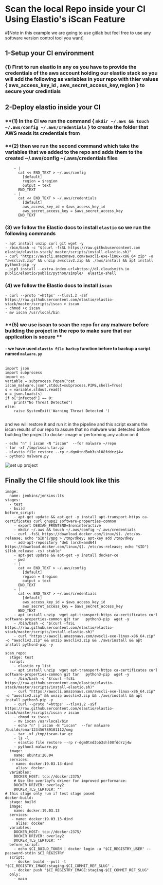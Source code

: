# Scan the local Repo inside your CI Using Elastio's iScan Feature  

#[Note in this example we are going to use gitlab but feel free to use any software version control tool you want]

## **1-Setup your CI environment**
### **(1) First to run elastio in any os you have to provide the credentials of the aws account holding our elastio stack so you will add the following as variables in your repo with thier values { aws_access_key_id , aws_secret_access_key,region } to secure your credintials** 
## **2-Deploy elastio inside your CI**
### **(1) In the CI we run the command { ``` mkdir ~/.aws && touch ~/.aws/config ~/.aws/credentials ``` } to create the folder that AWS reads its credentials from
### **(2) then we run the second command which take the variables that we added to the repo and adds them to the created  ~/.aws/config ~/.aws/credentials files
``` 
    - |
      cat << END_TEXT > ~/.aws/config
        [default]
        region = $region
        output = text
      END_TEXT
    - |
      cat << END_TEXT > ~/.aws/credentials
        [default]
        aws_access_key_id = $aws_access_key_id
        aws_secret_access_key = $aws_secret_access_key
      END_TEXT

```

### **(3) we follow the Elastio docs to install `elastio` so we run the following commands**
```
- apt install unzip curl git wget -y
- /bin/bash -c "$(curl -fsSL https://raw.githubusercontent.com elastio/elastio-stack/ master/scripts/install-elastio.sh)"
- curl "https://awscli.amazonaws.com/awscli-exe-linux-x86_64 zip" -o "awscliv2.zip" && unzip awscliv2.zip && ./aws/install && apt install python3-pip -y
- pip3 install --extra-index-url=https://dl.cloudsmith.io public/elastio/public/python/simple/  elastio-shell
```
### **(4) we follow the Elastio docs to install `iscan`**
```
- curl --proto '=https' --tlsv1.2 -sSf https://raw.githubusercontent.com/elastio/elastio-stack/master/scripts/iscan > iscan
- chmod +x iscan
- mv iscan /usr/local/bin
 ```

### **(5) we use iscan to scan the repo for any malware before building the project in the repo to make sure that our application is secure **
#### - we have used `elastio file backup` function before  to backup a script named `malware.py`
```

import json
import subprocess
import os
variable = subprocess.Popen("cat iscan_malware.json",stdout=subprocess.PIPE,shell=True)
s = variable.stdout.read()
o = json.loads(s)
if o['infected'] == 0:
    print("No Threat Detected")
else:
    raise SystemExit('Warning Threat Detected ')     
          
```
and we will restore it and run it in the pipeline and this script exams the iscan results of our repo to assure that no malware was detected before building the project to docker image  or performing any action on it

```
- echo "n" | iscan -N "iscan"  --for malware ~/repo 
- tar -xf /tmp/iscan.tar.gz
- elastio file restore --rp r-dgm0tnd3ob3shl08fddrzj4w
- python3 malware.py
```
![set up project](https://i.ibb.co/Zdnxz6X/repo.png)

## Finally the CI file should look like this

```
image:
  name: jenkins/jenkins:lts
stages:
  - test
  - build
before_script:
    - apt-get update && apt-get -y install apt-transport-https ca-certificates curl gnupg2 software-properties-common
    - export DEBIAN_FRONTEND=$noninteractive
    - mkdir ~/.aws && touch ~/.aws/config ~/.aws/credentials
    - curl -fsSL https://download.docker.com/linux/$(. /etc/os-release; echo "$ID")/gpg > /tmp/dkey; apt-key add /tmp/dkey
    - add-apt-repository "deb [arch=amd64] https://download.docker.com/linux/$(. /etc/os-release; echo "$ID") $(lsb_release -cs) stable"
    - apt-get update && apt-get -y install docker-ce
    - pwd
    - |
      cat << END_TEXT > ~/.aws/config
        [default]
        region = $region
        output = text
      END_TEXT
    - |
      cat << END_TEXT > ~/.aws/credentials
        [default]
        aws_access_key_id = $aws_access_key_id
        aws_secret_access_key = $aws_secret_access_key
      END_TEXT
    - apt install unzip  wget apt-transport-https ca-certificates curl software-properties-common git tar   python3-pip  wget -y
    - /bin/bash -c "$(curl -fsSL https://raw.githubusercontent.com/elastio/elastio-stack/master/scripts/install-elastio.sh)"
    - curl "https://awscli.amazonaws.com/awscli-exe-linux-x86_64.zip" -o "awscliv2.zip" && unzip awscliv2.zip && ./aws/install && apt install python3-pip -y
    
scan_repo:
  stage: test
  script:
    - elastio rp list
    - apt install unzip  wget apt-transport-https ca-certificates curl software-properties-common git tar   python3-pip  wget -y
    - /bin/bash -c "$(curl -fsSL https://raw.githubusercontent.com/elastio/elastio-stack/master/scripts/install-elastio.sh)"
    - curl "https://awscli.amazonaws.com/awscli-exe-linux-x86_64.zip" -o "awscliv2.zip" && unzip awscliv2.zip && ./aws/install && apt install python3-pip -y
    - curl --proto '=https' --tlsv1.2 -sSf https://raw.githubusercontent.com/elastio/elastio-stack/master/scripts/iscan > iscan
    - chmod +x iscan
    - mv iscan /usr/local/bin
    - echo "n" | iscan -N "iscan"  --for malware /builds/omar123456789101112/omg  
    - tar -xf /tmp/iscan.tar.gz
    - ls -l
    - elastio file restore --rp r-dgm0tnd3ob3shl08fddrzj4w 
    - python3 malware.py
  image:
    name: ubuntu:20.04
  services:
   - name: docker:19.03.13-dind
     alias: docker
  variables:
    DOCKER_HOST: tcp://docker:2375/
    # Use the overlayfs driver for improved performance:
    DOCKER_DRIVER: overlay2
    DOCKER_TLS_CERTDIR: ""
# this stage only run if test stage pased
docker-build:
  stage: build
  image:
    name: docker:19.03.13
  services:
   - name: docker:19.03.13-dind
     alias: docker
  variables:
    DOCKER_HOST: tcp://docker:2375/
    DOCKER_DRIVER: overlay2
    DOCKER_TLS_CERTDIR: ""
  before_script:
    - echo $CI_BUILD_TOKEN | docker login -u "$CI_REGISTRY_USER" --password-stdin $CI_REGISTRY
  script:
    - docker build --pull -t "$CI_REGISTRY_IMAGE:staging-$CI_COMMIT_REF_SLUG" .
    - docker push "$CI_REGISTRY_IMAGE:staging-$CI_COMMIT_REF_SLUG"
  only:
    - main

```


